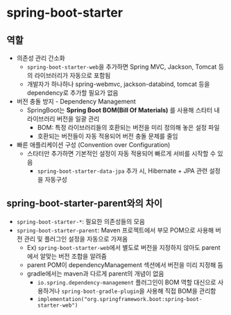 # spring-boot-starter

## 역할
- 의존성 관리 간소화
  - `spring-boot-starter-web`을 추가하면 Spring MVC, Jackson, Tomcat 등의 라이브러리가 자동으로 포함됨
  - 개발자가 하나하나 spring-webmvc, jackson-databind, tomcat 등을 dependency로 추가할 필요가 없음
- 버전 충돌 방지 - Dependency Management
  - SpringBoot는 **Spring Boot BOM(Bill Of Materials)** 를 사용해 스타터 내 라이브러리 버전을 일괄 관리
    - BOM: 특정 라이브러리들의 호환되는 버전을 미리 정의해 놓은 설정 파일
    - 호환되는 버전들이 자동 적용되어 버전 충돌 문제를 줄임
- 빠른 애플리케이션 구성 (Convention over Configuration)
  - 스타터만 추가하면 기본적인 설정이 자동 적용되어 빠르게 서비를 시작할 수 있음
    - `spring-boot-starter-data-jpa` 추가 시, Hibernate + JPA 관련 설정을 자동구성

## spring-boot-starter-parent와의 차이
- `spring-boot-starter-*`: 필요한 의존성들의 모음
- `spring-boot-starter-parent`: Maven 프로젝트에서 부모 POM으로 사용해 버전 관리 및 플러그인 설정을 자동으로 가져옴
  - Ex) `spring-boot-starter-web`에서 별도로 버전을 지정하지 않아도 parent에서 알맞는 버전 조합을 알려줌
  - parent POM이 dependencyManagement 섹션에서 버전을 미리 지정해 둠
  - gradle에서는 maven과 다르게 parent의 개념이 없음
    - `io.spring.dependency-management` 플러그인이 BOM 역할 대신으로 사용하거나 `spring-boot-gradle-plugin`을 사용해 직접 BOM을 관리함
    - `implementation("org.springframework.boot:spring-boot-starter-web")`
